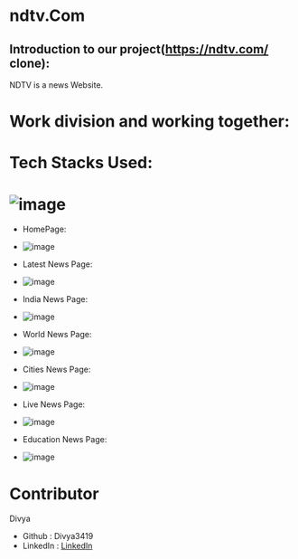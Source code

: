 # ndtv.Com
## Introduction to our project(https://ndtv.com/ clone):

NDTV is a news Website.

# Work division and working together:



# Tech Stacks Used:
# ![image](https://user-images.githubusercontent.com/97446828/171631572-e1f0f81e-b026-47bf-a338-41c602dec12f.png)


* HomePage:
* ![image](https://user-images.githubusercontent.com/99958902/174126285-8749726a-c70a-4683-b508-58740a561b11.png)

* Latest News Page: 
* ![image](https://user-images.githubusercontent.com/99958902/174126512-e9a33ef3-6997-43b9-b657-1515f62e3cf4.png)

 
* India News Page:
* ![image](https://user-images.githubusercontent.com/99958902/174126597-f779cd76-b4ee-4625-9837-c82acea169bc.png)


* World News Page:
* ![image](https://user-images.githubusercontent.com/99958902/174126745-3bea9394-6a13-4330-9251-f4b8bf3902f7.png)


* Cities News Page:
* ![image](https://user-images.githubusercontent.com/99958902/174126971-800cdb7f-9d0a-43a0-b5dd-24fafd7b57de.png)


* Live News Page:
* ![image](https://user-images.githubusercontent.com/99958902/174127092-4bcfdf2a-cfe8-4c96-ab8a-8edfba00df24.png)


* Education News Page: 
* ![image](https://user-images.githubusercontent.com/99958902/174127182-e76d38c1-43a1-4def-8e92-56b093e21a90.png)




#  Contributor


Divya 
* Github : Divya3419
* LinkedIn : [LinkedIn](https://www.linkedin.com/in/divya-jain-456a50197/)
